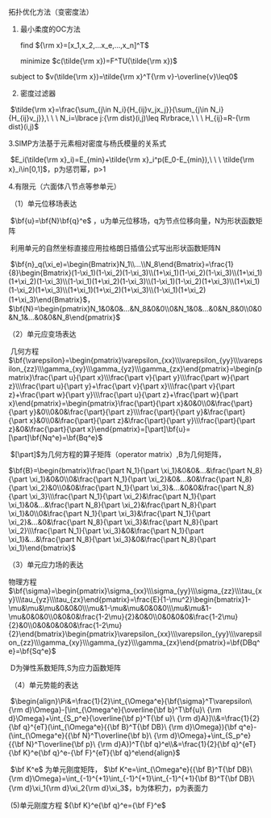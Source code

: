 拓扑优化方法（变密度法）

1. 最小柔度的OC方法

   find               ${\rm x}=[x_1,x_2,...x_e,...,x_n]^T$
   
   minimize      $c(\tilde{\rm x})=F^TU(\tilde{\rm x})$

​       subject to     $v(\tilde{\rm x})=\tilde{\rm x}^T{\rm v}-\overline{v}\leq0$

2. 密度过滤器

​       $\tilde{\rm x}=\frac{\sum_{j\in N_i}{H_{ij}v_jx_j}}{\sum_{j\in N_i}{H_{ij}v_j}},\ \ \ N_i=\lbrace j:{\rm dist}(i,j)\leq R\rbrace,\ \ \ H_{ij}=R-{\rm dist}(i,j)$

   3.SIMP方法基于元素相对密度与杨氏模量的关系式

​      $E_i(\tilde{\rm x}_i)=E_{min}+\tilde{\rm x}_i^p(E_0-E_{min}),\ \ \ \tilde{\rm x}_i\in[0,1]$，p为惩罚幂，p>1

   4.有限元（六面体八节点等参单元）

​     （1）单元位移场表达

​        $\bf{u}=\bf{N}\bf{q}^e$   ，u为单元位移场，q为节点位移向量，N为形状函数矩阵

​     利用单元的自然坐标直接应用拉格朗日插值公式写出形状函数矩阵N

​      $\bf{n}_q(\xi_e)=\begin{Bmatrix}N_1\\...\\N_8\end{Bmatrix}=\frac{1}{8}\begin{Bmatrix}(1-\xi_1)(1-\xi_2)(1-\xi_3)\\(1+\xi_1)(1-\xi_2)(1-\xi_3)\\(1+\xi_1)(1+\xi_2)(1-\xi_3)\\(1-\xi_1)(1+\xi_2)(1-\xi_3)\\(1-\xi_1)(1-\xi_2)(1+\xi_3)\\(1+\xi_1)(1-\xi_2)(1+\xi_3)\\(1+\xi_1)(1+\xi_2)(1+\xi_3)\\(1-\xi_1)(1+\xi_2)(1+\xi_3)\end{Bmatrix}$，$\bf{N}=\begin{pmatrix}N_1&0&0&...&N_8&0&0\\0&N_1&0&...&0&N_8&0\\0&0&N_1&...&0&0&N_8\end{pmatrix}$

   （2）单元应变场表达

​    几何方程  $\bf{\varepsilon}=\begin{pmatrix}\varepsilon_{xx}\\\varepsilon_{yy}\\\varepsilon_{zz}\\\gamma_{xy}\\\gamma_{yz}\\\gamma_{zx}\end{pmatrix}=\begin{pmatrix}\frac{\part u}{\part x}\\\frac{\part v}{\part y}\\\frac{\part w}{\part z}\\\frac{\part u}{\part y}+\frac{\part v}{\part x}\\\frac{\part v}{\part z}+\frac{\part w}{\part y}\\\frac{\part u}{\part z}+\frac{\part w}{\part x}\end{pmatrix}=\begin{pmatrix}\frac{\part}{\part x}&0&0\\0&\frac{\part}{\part y}&0\\0&0&\frac{\part}{\part z}\\\frac{\part}{\part y}&\frac{\part}{\part x}&0\\0&\frac{\part}{\part z}&\frac{\part}{\part y}\\\frac{\part}{\part z}&0&\frac{\part}{\part x}\end{pmatrix}=[\part]\bf{u}=[\part]\bf{Nq^e}=\bf{Bq^e}$

​     $[\part]$为几何方程的算子矩阵（operator matrix）,B为几何矩阵，

$\bf{B}=\begin{bmatrix}\frac{\part N_1}{\part \xi_1}&0&0&...&\frac{\part N_8}{\part \xi_1}&0&0\\0&\frac{\part N_1}{\part \xi_2}&0&...&0&\frac{\part N_8}{\part \xi_2}&0\\0&0&\frac{\part N_1}{\part \xi_3}&...&0&0&\frac{\part N_8}{\part \xi_3}\\\frac{\part N_1}{\part \xi_2}&\frac{\part N_1}{\part \xi_1}&0&...&\frac{\part N_8}{\part \xi_2}&\frac{\part N_8}{\part \xi_1}&0\\0&\frac{\part N_1}{\part \xi_3}&\frac{\part N_1}{\part \xi_2}&...&0&\frac{\part N_8}{\part \xi_3}&\frac{\part N_8}{\part \xi_2}\\\frac{\part N_1}{\part \xi_3}&0&\frac{\part N_1}{\part \xi_1}&...&\frac{\part N_8}{\part \xi_3}&0&\frac{\part N_8}{\part \xi_1}\end{bmatrix}$

   （3）单元应力场的表达 

物理方程         $\bf{\sigma}=\begin{pmatrix}\sigma_{xx}\\\sigma_{yy}\\\sigma_{zz}\\\tau_{xy}\\\tau_{yz}\\\tau_{zx}\end{pmatrix}=\frac{E}{1-\mu^2}\begin{bmatrix}1-\mu&\mu&\mu&0&0&0\\\mu&1-\mu&\mu&0&0&0\\\mu&\mu&1-\mu&0&0&0\\0&0&0&\frac{1-2\mu}{2}&0&0\\0&0&0&0&\frac{1-2\mu}{2}&0\\0&0&0&0&0&\frac{1-2\mu}{2}\end{bmatrix}\begin{pmatrix}\varepsilon_{xx}\\\varepsilon_{yy}\\\varepsilon_{zz}\\\gamma_{xy}\\\gamma_{yz}\\\gamma_{zx}\end{pmatrix}=\bf{DBq^e}=\bf{Sq^e}$

​        D为弹性系数矩阵,S为应力函数矩阵

​      （4）单元势能的表达

​          $\begin{align}\Pi&=\frac{1}{2}\int_{\Omega^e}{\bf{\sigma}^T\varepsilon\ {\rm d}\Omega}-[\int_{\Omega^e}{\overline{\bf b}^T\bf{u}\ {\rm d}\Omega}+\int_{S_p^e}{\overline{\bf p}^T{\bf u}\ {\rm d}A}]\\&=\frac{1}{2}{\bf q}^{eT}(\int_{\Omega^e}{{\bf B}^T{\bf DB}\ {\rm d}\Omega}){\bf q^e}-(\int_{\Omega^e}{{\bf N}^T\overline{\bf b}\ {\rm d}\Omega}+\int_{S_p^e}{{\bf N}^T\overline{\bf p}\ {\rm d}A})^T{\bf q}^e\\&=\frac{1}{2}{\bf q}^{eT}{\bf K}^e{\bf q}^e-{\bf F}^{eT}{\bf q}^e\end{align}$

​    $\bf K^e$ 为单元刚度矩阵， $\bf K^e=\int_{\Omega^e}{{\bf B}^T{\bf DB}\ {\rm d}\Omega}=\int_{-1}^{+1}\int_{-1}^{+1}\int_{-1}^{+1}{\bf B}^T{\bf DB}\ {\rm d}\xi_1{\rm d}\xi_2{\rm d}\xi_3$，b为体积力，p为表面力

​          (5)单元刚度方程       ${\bf K}^e{\bf q}^e={\bf F}^e$
